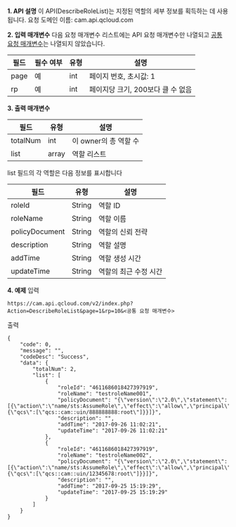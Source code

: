 __1. API 설명__ 
이 API(DescribeRoleList)는 지정된 역할의 세부 정보를 획득하는 데 사용됩니다.
요청 도메인 이름: cam.api.qcloud.com

__2. 입력 매개변수__ 
다음 요청 매개변수 리스트에는 API 요청 매개변수만 나열되고 [공통 요청 매개변수](https://cloud.tencent.com/document/api/213/6976)는 나열되지 않았습니다.

|필드|필수 여부|유형|설명|
| ------------ | ------------ | ------------ | ------------ |
|page|예|int|페이지 번호, 초시값: 1|
|rp|예|int|페이지당 크기, 200보다 클 수 없음|


 __3. 출력 매개변수__ 

| 필드  | 유형  | 설명  |
| ------------ | ------------ | ------------ |
|  totalNum | int  | 이 owner의 총 역할 수 |
|  list | array  | 역할 리스트 |

list 필드의 각 역할은 다음 정보를 표시합니다 
 
| 필드  | 유형  | 설명  |
| ------------ | ------------ | ------------ |
|  roleId | String  | 역할 ID |
|  roleName | String  | 역할 이름 |
|  policyDocument | String  | 역할의 신뢰 전략 |
|  description | String  | 역할 설명 |
|  addTime | String  | 역할 생성 시간 |
|  updateTime | String  | 역할의 최근 수정 시간  |


 __4. 예제__ 
입력
```
https://cam.api.qcloud.com/v2/index.php?Action=DescribeRoleList&page=1&rp=10&<공통 요청 매개변수>
```

출력
```
{
    "code": 0,
    "message": "",
    "codeDesc": "Success",
    "data": {
        "totalNum": 2,
        "list": [
            {
                "roleId": "4611686018427397919",
                "roleName": "testroleName001",
                "policyDocument": "{\"version\":\"2.0\",\"statement\":[{\"action\":\"name/sts:AssumeRole\",\"effect\":\"allow\",\"principal\":{\"qcs\":[\"qcs::cam::uin/888888888:root\"]}}]}",
                "description": "",
                "addTime": "2017-09-26 11:02:21",
                "updateTime": "2017-09-26 11:02:21"
            },
            {
                "roleId": "4611686018427397919",
                "roleName": "testroleName002",
                "policyDocument": "{\"version\":\"2.0\",\"statement\":[{\"action\":\"name/sts:AssumeRole\",\"effect\":\"allow\",\"principal\":{\"qcs\":[\"qcs::cam::uin/12345678:root\"]}}]}",
                "description": "",
                "addTime": "2017-09-25 15:19:29",
                "updateTime": "2017-09-25 15:19:29"
            }
        ]
    }
}
````

